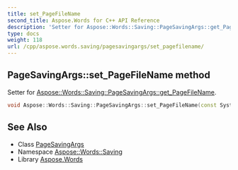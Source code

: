 ```yaml
---
title: set_PageFileName
second_title: Aspose.Words for C++ API Reference
description: 'Setter for Aspose::Words::Saving::PageSavingArgs::get_PageFileName.'
type: docs
weight: 118
url: /cpp/aspose.words.saving/pagesavingargs/set_pagefilename/
---
```

## PageSavingArgs::set_PageFileName method


Setter for [Aspose::Words::Saving::PageSavingArgs::get_PageFileName](../get_pagefilename/).

```cpp
void Aspose::Words::Saving::PageSavingArgs::set_PageFileName(const System::String &value)
```

## See Also

* Class [PageSavingArgs](../)
* Namespace [Aspose::Words::Saving](../../)
* Library [Aspose.Words](../../../)
